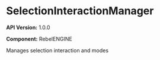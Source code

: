 # SelectionInteractionManager

**API Version:** 1.0.0

**Component:** RebelENGINE

Manages selection interaction and modes

